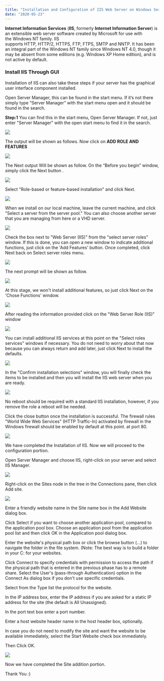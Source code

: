 ```yaml
---
title: "Installation and Configuration of IIS Web Server on Windows Server"
date: "2020-05-23"
---
```


**Internet Information Services** (**IIS**, formerly **Internet Information Server**) is an extensible web server software created by Microsoft for use with the Windows NT family. IIS supports HTTP, HTTP/2, HTTPS, FTP, FTPS, SMTP and NNTP. It has been an integral part of the Windows NT family since Windows NT 4.0, though it may be absent from some editions (e.g. Windows XP Home edition), and is not active by default.

### Install IIS Through GUI

Installation of IIS can also take these steps if your server has the graphical user interface component installed.

Open Server Manager, this can be found in the start menu. If it’s not there simply type “Server Manager” with the start menu open and it should be found in the search.

**Step:1** You can find this in the start menu, Open Server Manager. If not, just enter "Server Manager" with the open start menu to find it in the search.

![](images/iis1.png)

The output will be shown as follows. Now click on **ADD ROLE AND FEATURES**

![](images/iis2-1024x436.png)

The Next output Will be shown as follow. On the “Before you begin” window, simply click the Next button .

![](images/iis3.png)

Select "Role-based or feature-based installation" and click Next.

![](images/iis4.png)

When we install on our local machine, leave the current machine, and click "Select a server from the server pool." You can also choose another server that you are managing from here or a VHD server.

![](images/iis5.png)

Check the box next to "Web Server (IIS)" from the "select server roles" window. If this is done, you can open a new window to indicate additional functions, just click on the 'Add Features' button. Once completed, click Next back on Select server roles menu.

![](images/iis6.png)

The next prompt will be shown as follow.

![](images/iis7.png)

At this stage, we won't install additional features, so just click Next on the 'Chose Functions' window.

![](images/iis8.png)

After reading the information provided click on the "Web Server Role (IIS)" window

![](images/iis9.png)

You can install additional IIS services at this point on the "Select roles services" windows if necessary. You do not need to worry about that now because you can always return and add later, just click Next to install the defaults.

![](images/iis10.png)

In the "Confirm installation selections" window, you will finally check the items to be installed and then you will install the IIS web server when you are ready.

![](images/iis11.png)

No reboot should be required with a standard IIS installation, however, if you remove the role a reboot will be needed.

Click the close button once the installation is successful. The firewall rules "World Wide Web Services" (HTTP Traffic-In) activated by firewall in the Windows firewall should be enabled by default at this point. at port 80.

![](images/iis12.png)

We have completed the Installation of IIS. Now we will proceed to the configuration portion.

Open Server Manager and choose IIS, right-click on your server and select IIS Manager.

![](images/ii1.png)

Right-click on the Sites node in the tree in the Connections pane, then click Add site.

![](images/ii2.png)

Enter a friendly website name in the Site name box in the Add Website dialog box.

Click Select if you want to choose another application pool, compared to the application pool box. Choose an application pool from the application pool list and then click OK in the Application pool dialog box.

Enter the website's physical path box or click the browse button (…) to navigate the folder in the file system. (Note: The best way is to build a folder in your C: for your websites.

Click Connect to specify credentials with permission to access the path if the physical path that is entered in the previous phase has to a remote share. Select the User's (pass-through Authentication) option in the Connect As dialog box if you don't use specific credentials.

Select from the Type list the protocol for the website.

In the IP address box, enter the IP address if you are asked for a static IP address for the site (the default is All Unassigned).

In the port text box enter a port number.

Enter a host website header name in the host header box, optionally.

In case you do not need to modify the site and want the website to be available immediately, select the Start Website check box immediately.

Then Click OK.

![](images/ii3.png)

Now we have completed the Site addition portion.

Thank You :)
